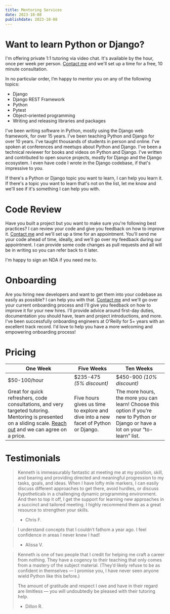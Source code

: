 ```yaml
---
title: Mentoring Services
date: 2023-10-08
publishdate: 2023-10-08
---
```


# Want to learn Python or Django?

I'm offering private 1:1 tutoring via video chat. It's available by the
hour, once per week per person. [Contact me](/social/) and we'll set up a time for a free, 10 minute consultation.

In no particular order, I’m happy to mentor you on any of the following topics:

* Django
* Django REST Framework
* Python
* Pytest
* Object-oriented programming
* Writing and releasing libraries and packages

I've been writing software in Python, mostly using the Django web framework, for over 15 years. I've been teaching Python and Django for over 10 years. I've taught thousands of students in person and online. I've spoken at conferences and meetups about Python and Django. I've been a technical reviewer for books and videos on Python and Django. I've written and contributed to open source projects, mostly for Django and the Django ecosystem. I even have code I wrote in the Django codebase, if that's impressive to you.

If there's a Python or Django topic you want to learn, I can help you learn it. If there's a topic you want to learn that's not on the list, let me know and we'll see if it's something I can help you with.

# Code Review

Have you built a project but you want to make sure you're following best practices? I can review your code and give you feedback on how to improve it. [Contact me](/social/) and we'll set up a time for an appointment. You'll send
me your code ahead of time, ideally, and we'll go over my feedback during our
appointment. I can provide some code changes as pull requests and all will be
in writing so you can refer back to it later.

I'm happy to sign an NDA if you need me to.

# Onboarding

Are you hiring new developers and want to get them into your codebase as
easily as possible? I can help you with that. [Contact me](/social/) and we'll
go over your current onboarding process and I'll give you feedback on how to
improve it for your new hires. I'll provide advice around first-day duties,
documentation you should have, team and project introductions, and more. I've been successfully onboarding engineers at O'Reilly for 5+ years with an excellent
track record. I'd love to help you have a more welcoming and empowering onboarding process!

# Pricing

| One Week | Five Weeks | Ten Weeks |
| -------- | ---------- | --------- |
| $50-100/hour | $235-475 _(5% discount)_ | $450-900 _(10% discount)_ |
| Great for quick refreshers, code consultations, and very targeted tutoring. Mentoring is presented on a sliding scale. [Reach out](/social/) and we can agree on a price. | Five hours gives us time to explore and dive into a new facet of Python or Django. | The more hours, the more you can learn! Choose this option if you’re new to Python or Django or have a lot on your “to-learn” list. |

# Testimonials
>
> Kenneth is immeasurably fantastic at meeting me at my position, skill, and bearing and providing directed and meaningful progression to my tasks, goals, and ideas. When I have lofty mile markers, I can easily discuss different approaches to get there, avoid hurdles, or discuss hypotheticals in a challenging dynamic programming environment. And then to top it off, I get the support for learning new approaches in a succinct and tailored meeting. I highly recommend them as a great resource to strengthen your skills.
>
> * Chris F.

> I understand concepts that I couldn’t fathom a year ago. I feel confidence in areas I never knew I had!
>
> * Alissa V.

> Kenneth is one of two people that I credit for helping me craft a career from nothing. They have a cogency to their teaching that only comes from a mastery of the subject material. (They’d likely refuse to be as confident in themselves — I promise you, I have never seen anyone wield Python like this before.)
>
> The amount of gratitude and respect I owe and have in their regard are limitless — you will undoubtedly be pleased with their tutoring help.
>
> * Dillon R.
